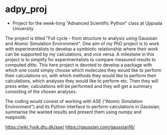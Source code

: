 # adpy_proj
 - Project for the week-long "Advanced Scientific Python" class at Uppsala University

The project is titled "Full cycle - from structure to analysis using Gaussian and Atomic Simulation Environment". 
One aim of my PhD project is to work with experimentalists to develop a symbiotic relationship where their work can be supported by my calculations, and vice versa. A milestone in this project is to simplify for experimentalists to compare measured results to computed ditto. This here project is devoted to develop a package with which one could simply choose which molecules they would like to perform their calculations on, with which methods they would like to perform their calculations, which analyses they would like to perform etc. Then they will press enter, calculations will be performed and they will get a summary consisting of the chosen analyses.

The coding would consist of working with ASE ("Atomic Simulation Environment") and its Python interface to perform calculations in Gaussian, summarise the wanted results and present them using numpy and matplotlib.

https://wiki.fysik.dtu.dk/ase/
https://gaussian.com/gaussian16/

